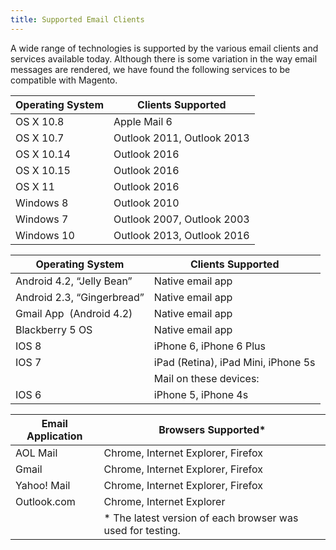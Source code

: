 ```yaml
---
title: Supported Email Clients
---
```


A wide range of technologies is supported by the various email clients and services available today. Although there is some variation in the way email messages are rendered, we have found the following services to be compatible with Magento.

|Operating System|Clients Supported|
|--- |--- |
|OS X 10.8|Apple Mail 6|
|OS X 10.7|Outlook 2011, Outlook 2013|
|OS X 10.14|Outlook 2016|
|OS X 10.15|Outlook 2016|
|OS X 11|Outlook 2016|
|Windows 8|Outlook 2010|
|Windows 7|Outlook 2007, Outlook 2003|
|Windows 10|Outlook 2013, Outlook 2016|

|Operating System|Clients Supported|
|--- |--- |
|Android 4.2, “Jelly Bean”|Native email app|
|Android 2.3, “Gingerbread”|Native email app|
|Gmail App  (Android 4.2)|Native email app|
|Blackberry 5 OS|Native email app|
|IOS 8|iPhone 6, iPhone 6 Plus|
|IOS 7|iPad (Retina), iPad Mini, iPhone 5s|
||Mail on these devices:|
|IOS 6|iPhone 5, iPhone 4s|

|Email Application|Browsers Supported*|
|--- |--- |
|AOL Mail|Chrome, Internet Explorer, Firefox|
|Gmail|Chrome, Internet Explorer, Firefox|
|Yahoo! Mail|Chrome, Internet Explorer, Firefox|
|Outlook.com|Chrome, Internet Explorer|
||* The latest version of each browser was used for testing.|

